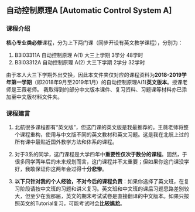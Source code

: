 ## 自动控制原理A [Automatic Control System A]

### 课程介绍

**核心专业类必修**课程，分为上下两门课（同步开设有英文教学课程），分别为：
1. B3I03311A 自动控制原理 A(1) 大三上学期 3学分 48学时
2. B3I03312A 自动控制原理 A(2) 大三下学期 2学分 32学时

由于本人大三下学期外出交换，因此本文件夹仅对应的课程资料为**2018-2019学年第一学期**（即2018年9月至2019年1月）的自动控制原理A(1)**英文版本**。授课老师是王薇老师。
我取得到的部分中文版本课件、复习资料、习题课等材料亦已添加至中文版材料文件夹。

### 课程建言

1. 北航很多课程都有“英文版”，但这门课的英文版是我最推荐的。王薇老师将整个课程重构，使用与中文版不同的英文教材和英文习题。这是我在北航上过的所有课中最贴近国外教学方法和体系的课程。

2. 对于3系的同学，这门课程是大学四年中**重要性仅次于数分的课程**。固然，于很多同学两年后的未来规划而言，这门课程并不太重要；但如果你这门课没学好，我敢保证你这两年会过得**十分悲惨**。

3. **以下只针对我的个人经验，不对今后的课程负责**：如果你选择了英文班，在复习阶段请按中文班的习题和讲义复习。英文班和中文班的课后习题思路差别较大，但至少在我那届，英文的期末考试试卷是直接翻译的中文版本。如果只按照英文的Tutorial复习，可能考试时会**比较尴尬**。

